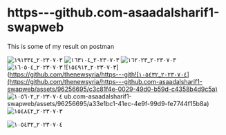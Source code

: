 # https---github.com-asaadalsharif1-swapweb
This is some of my result on postman

![٢٠٢٣٠٧٠٣_١٩١٣٣٤](https://github.com/thenewsyria/https---github.com-asaadalsharif1-swapweb/assets/96256695/ddafade6-5a05-4ea9-83d2-8c56e670fb28)
![٢٠٢٣٠٧٠٣_١٦٣١٠٤](https://github.com/thenewsyria/https---github.com-asaadalsharif1-swapweb/assets/96256695/d7006e4b-e994-4236-9f9c-50cc330933ae)
![٢٠٢٣٠٧٠٣_١٦٢٠٢٣](https://github.com/thenewsyria/https---github.com-asaadalsharif1-swapweb/assets/96256695/ed1e533e-8310-49ec-8f25-d4da5082dc0a)
![٢٠٢٣٠٧٠٣_١٦٠٥٠٤](https://github.com/thenewsyria/https---github.com-asaadalsharif1-swapweb/assets/96256695/8cc960a0-9d45-4423-b068-d51fc6548055)
![٢٠٢٣٠٧٠٣_١٥٤٩١٢](https://github.com/thenewsyria/https---gith![٢٠٢٣٠٧٠٤_١٠٥٤٣٢](https://github.com/thenewsyria/https---github.com-asaadalsharif1-swapweb/assets/96256695/c3c81f4e-0029-49d0-b59d-c4358b4d9c5a)
![٢٠٢٣٠٧٠٤_١٠٥٦٠٢](https://github.com/thenewsyria/https---github.com-asaadalsharif1-swapweb/assets/96256695/48959796-84de-46ee-9870-0a73d276f381)
ub.com-asaadalsharif1-swapweb/assets/96256695/a33e1bc1-41ec-4e9f-99d9-fe7744f15b8a)
![٢٠٢٣٠٧٠٣_١٥٤٨٤٢](https://github.com/thenewsyria/https---github.com-asaadalsharif1-swapweb/assets/96256695/b164d095-775b-44b9-a0d1-b7599095f6a3)

![٢٠٢٣٠٧٠٤_١٠٥٤٣٢](https://github.com/thenewsyria/https---github.com-asaadalsharif1-swapweb/assets/96256695/e4dad5e0-0809-4101-8dc2-596bc5b1580d)

